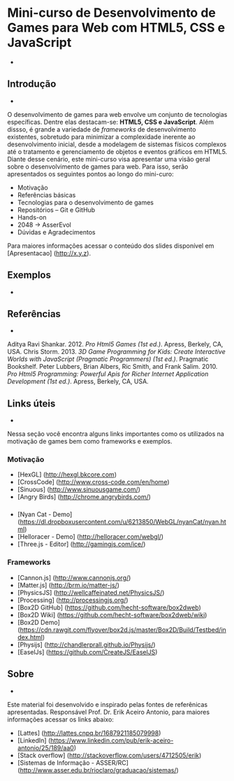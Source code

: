 # Mini-curso de Desenvolvimento de Games para Web com HTML5, CSS e JavaScript
-


## Introdução
-

O desenvolvimento de games para web envolve um conjunto de tecnologias específicas. Dentre elas destacam-se: **HTML5, CSS e JavaScript**.
Além dissso, é grande a variedade de *frameworks* de desenvolvimento existentes, sobretudo para minimizar a complexidade
inerente ao desenvolvimento inicial, desde a modelagem de sistemas físicos complexos até o tratamento e gerenciamento de 
objetos e eventos gráficos em HTML5. Diante desse cenário, este mini-curso visa apresentar uma visão geral sobre o desenvolvimento
de games para web. Para isso, serão apresentados os seguintes pontos ao longo do mini-curo:
- Motivação 
- Referências básicas
- Tecnologias para o desenvolvimento de games
- Repositórios – Git e GitHub
- Hands-on
- 2048 → AsserEvol
- Dúvidas e Agradecimentos

Para maiores informações acessar o conteúdo dos slides disponível em [Apresentacao] (http://x.y.z).

## Exemplos
-

## Referências
-

Aditya Ravi Shankar. 2012. *Pro Html5 Games (1st ed.)*. Apress, Berkely, CA, USA. 
Chris Storm. 2013. *3D Game Programming for Kids: Create Interactive Worlds with JavaScript (Pragmatic Programmers) (1st ed.)*. Pragmatic Bookshelf.
Peter Lubbers, Brian Albers, Ric Smith, and Frank Salim. 2010. *Pro Html5 Programming: Powerful Apis for Richer Internet Application Development (1st ed.)*. Apress, Berkely, CA, USA. 

## Links úteis
-
Nessa seção você encontra alguns links importantes como os utilizados na motivação de games bem como frameworks e exemplos.

### Motivação
 - [HexGL] (http://hexgl.bkcore.com)
 - [CrossCode] (http://www.cross-code.com/en/home)
 - [Sinuous] (http://www.sinuousgame.com/)
 - [Angry Birds] (http://chrome.angrybirds.com/)

###
 - [Nyan Cat - Demo] (https://dl.dropboxusercontent.com/u/6213850/WebGL/nyanCat/nyan.html)
 - [Helloracer - Demo] (http://helloracer.com/webgl/)
 - [Three.js - Editor] (http://gamingjs.com/ice/)

### Frameworks
 - [Cannon.js] (http://www.cannonjs.org/)
 - [Matter.js] (http://brm.io/matter-js/)
 - [PhysicsJS] (http://wellcaffeinated.net/PhysicsJS/)
 - [Processing] (http://processingjs.org/)
 - [Box2D GitHub] (https://github.com/hecht-software/box2dweb)
 - [Box2D Wiki] (https://github.com/hecht-software/box2dweb/wiki)
 - [Box2D Demo] (https://cdn.rawgit.com/flyover/box2d.js/master/Box2D/Build/Testbed/index.html)
 - [Physijs] (http://chandlerprall.github.io/Physijs/)
 - [EaselJs] (https://github.com/CreateJS/EaselJS)



## Sobre
-

Este material foi desenvolvido e inspirado pelas fontes de referênicas apresentadas. 
Responsável Prof. Dr. Erik Aceiro Antonio, para maiores informações acessar os links abaixo:

- [Lattes] (http://lattes.cnpq.br/1687921185079998)
- [LinkedIn] (https://www.linkedin.com/pub/erik-aceiro-antonio/25/189/aa0)
- [Stack overflow] (http://stackoverflow.com/users/4712505/erik)
- [Sistemas de Informação - ASSER/RC] (http://www.asser.edu.br/rioclaro/graduacao/sistemas/)


